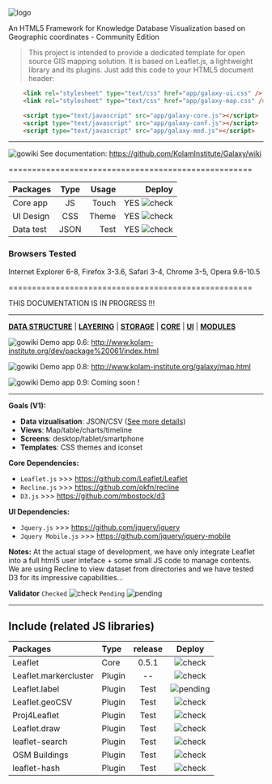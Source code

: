 ![logo](http://www.kolam-institute.org/images/galaxy1logo.jpg)

An HTML5 Framework for Knowledge Database Visualization based on Geographic coordinates - Community Edition

> This project is intended to provide a dedicated template for open source GIS mapping solution. 
> It is based on Leaflet.js, a lightweight library and its plugins. Just add this code to your HTML5 document header:

```html
    <link rel="stylesheet" type="text/css" href="app/galaxy-ui.css" />
    <link rel="stylesheet" type="text/css" href="app/galaxy-map.css" />
```

```html
    <script type="text/javascript" src="app/galaxy-core.js"></script>
    <script type="text/javascript" src="app/galaxy-conf.js"></script>
    <script type="text/javascript" src="app/galaxy-mod.js"></script>
```

***

![gowiki](http://www.vpul.upenn.edu/gic/images/arrow2.gif)   See documentation: https://github.com/KolamInstitute/Galaxy/wiki


====================================================


| Packages      | Type         | Usage  | Deploy |
| ------------- |:-------------:| -----:|-----:|
| Core app      | JS | Touch | YES ![check](http://www.digium.com/sites/digium/files/icon-green-check.png)|
| UI Design    | CSS      |   Theme | YES ![check](http://www.digium.com/sites/digium/files/icon-green-check.png)|
| Data test | JSON      |    Test | YES ![check](http://www.digium.com/sites/digium/files/icon-green-check.png)|



### Browsers Tested ###
Internet Explorer 6-8, Firefox 3-3.6, Safari 3-4, Chrome 3-5, Opera 9.6-10.5


====================================================

THIS DOCUMENTATION IS IN PROGRESS !!!
* * *
[**DATA STRUCTURE**](https://github.com/KolamInstitute/Galaxy-/wiki/Development-plan) | [**LAYERING**](https://github.com/KolamInstitute/Galaxy-/wiki/Development-plan) | [**STORAGE**](https://github.com/KolamInstitute/Galaxy-/wiki/Development-plan) | [**CORE**](https://github.com/KolamInstitute/Galaxy-/wiki/Development-plan) | [**UI**](https://github.com/KolamInstitute/Galaxy-/wiki/Development-plan) | [**MODULES**](https://github.com/KolamInstitute/Galaxy-/wiki/Development-plan)

![gowiki](http://www.vpul.upenn.edu/gic/images/arrow2.gif)   Demo app 0.6: http://www.kolam-institute.org/dev/package%20061/index.html

![gowiki](http://www.vpul.upenn.edu/gic/images/arrow2.gif)   Demo app 0.8: http://www.kolam-institute.org/galaxy/map.html

![gowiki](http://www.vpul.upenn.edu/gic/images/arrow2.gif)   Demo app 0.9: Coming soon !
* * *
**Goals (V1):**
* **Data vizualisation**: JSON/CSV ([See more details](https://github.com/KolamInstitute/Galaxy-/wiki/GeoJson-specifications))
* **Views**: Map/table/charts/timeline
* **Screens**: desktop/tablet/smartphone
* **Templates**: CSS themes and iconset

**Core Dependencies:**
* `Leaflet.js` >>> https://github.com/Leaflet/Leaflet
* `Recline.js` >>> https://github.com/okfn/recline
* `D3.js` >>> https://github.com/mbostock/d3

**UI Dependencies:**
* `Jquery.js` >>> https://github.com/jquery/jquery
* `Jquery Mobile.js` >>> https://github.com/jquery/jquery-mobile

**Notes:** 
At the actual stage of development, we have only integrate Leaflet into a full html5 user inteface + some small JS code to manage contents. We are using Recline to view dataset from directories and we have tested D3 for its impressive capabilities...

**Validator** 
`Checked` ![check](http://www.digium.com/sites/digium/files/icon-green-check.png)
`Pending` ![pending](http://i212.photobucket.com/albums/cc118/gollum-greg/icons/icon_redX.png)


***

Include (related JS libraries)
-------------------------


| Packages      | Type          | release | Deploy |
|:------------- |:-------------|:-------:|:-------:|
| Leaflet    | Core          |0.5.1    |  ![check](http://www.digium.com/sites/digium/files/icon-green-check.png)|
| Leaflet.markercluster     | Plugin           |  -- | ![check](http://www.digium.com/sites/digium/files/icon-green-check.png)|
| Leaflet.label    | Plugin          |   Test |  ![pending](http://i212.photobucket.com/albums/cc118/gollum-greg/icons/icon_redX.png)|
| Leaflet.geoCSV    | Plugin          |   Test |  ![check](http://www.digium.com/sites/digium/files/icon-green-check.png)|
| Proj4Leaflet    | Plugin          |   Test |  ![check](http://www.digium.com/sites/digium/files/icon-green-check.png)|
| Leaflet.draw    | Plugin          |   Test |  ![check](http://www.digium.com/sites/digium/files/icon-green-check.png)|
| leaflet-search    | Plugin          |   Test |  ![check](http://www.digium.com/sites/digium/files/icon-green-check.png)|
| OSM Buildings   | Plugin         |   Test |  ![check](http://www.digium.com/sites/digium/files/icon-green-check.png)|
| leaflet-hash    | Plugin          |   Test |  ![check](http://www.digium.com/sites/digium/files/icon-green-check.png)|




